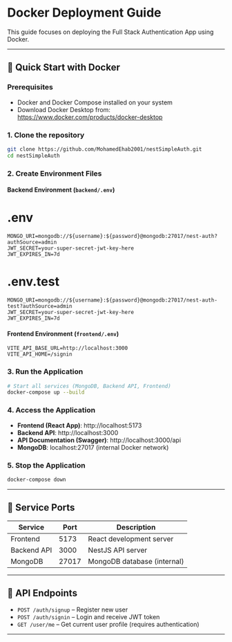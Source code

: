 # Docker Deployment Guide

This guide focuses on deploying the Full Stack Authentication App using Docker.

---

## 🚀 Quick Start with Docker

### Prerequisites
- Docker and Docker Compose installed on your system
- Download Docker Desktop from: https://www.docker.com/products/docker-desktop

### 1. Clone the repository

```bash
git clone https://github.com/MohamedEhab2001/nestSimpleAuth.git
cd nestSimpleAuth
```

### 2. Create Environment Files

#### Backend Environment (`backend/.env`)

# .env
```env
MONGO_URI=mongodb://${username}:${password}@mongodb:27017/nest-auth?authSource=admin
JWT_SECRET=your-super-secret-jwt-key-here
JWT_EXPIRES_IN=7d
```

# .env.test
```env
MONGO_URI=mongodb://${username}:${password}@mongodb:27017/nest-auth-test?authSource=admin
JWT_SECRET=your-super-secret-jwt-key-here
JWT_EXPIRES_IN=7d
```

#### Frontend Environment (`frontend/.env`)
```env
VITE_API_BASE_URL=http://localhost:3000
VITE_API_HOME=/signin
```

### 3. Run the Application

```bash
# Start all services (MongoDB, Backend API, Frontend)
docker-compose up --build
```

### 4. Access the Application

- **Frontend (React App)**: http://localhost:5173
- **Backend API**: http://localhost:3000
- **API Documentation (Swagger)**: http://localhost:3000/api
- **MongoDB**: localhost:27017 (internal Docker network)

### 5. Stop the Application

```bash
docker-compose down
```

---

## 🔌 Service Ports

| Service | Port | Description |
|---------|------|-------------|
| Frontend | 5173 | React development server |
| Backend API | 3000 | NestJS API server |
| MongoDB | 27017 | MongoDB database (internal) |

---

## 📁 API Endpoints

- `POST /auth/signup` – Register new user
- `POST /auth/signin` – Login and receive JWT token
- `GET /user/me` – Get current user profile (requires authentication)

---
